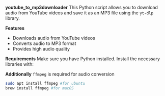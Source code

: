 **youtube_to_mp3downloader**
This Python script allows you to download audio from YouTube videos and save it as an MP3 file using the `yt-dlp` library. 

**Features**
- Downloads audio from YouTube videos
- Converts audio to MP3 format
- Provides high audio quality

**Requirements**
Make sure you have Python installed. Install the necessary libraries with:

<!-- ```bash
pip install yt-dlp``` -->

**Additionally**
`ffmpeg` is required for audio conversion
```bash
sudo apt install ffmpeg #for ubuntu
brew install ffmpeg #for macOS